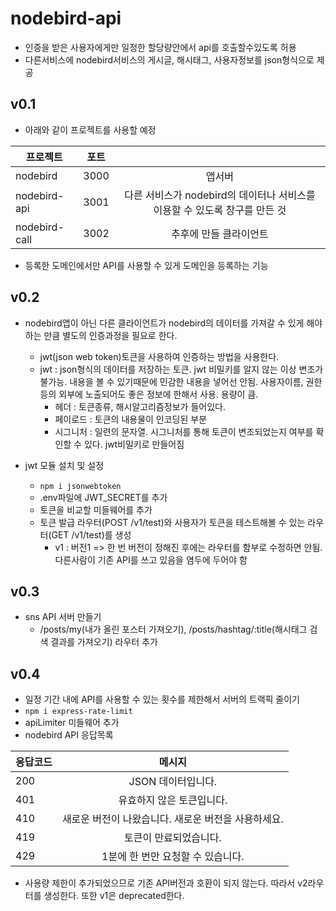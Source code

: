 # nodebird-api
- 인증을 받은 사용자에게만 일정한 할당량안에서 api를 호출할수있도록 허용
- 다른서비스에 nodebird서비스의 게시글, 해시태그, 사용자정보를 json형식으로 제공

## v0.1
- 아래와 같이 프로젝트를 사용할 예정

| 프로젝트 | 포트 |  |
|---|:---:|:---:|
| nodebird | 3000 | 앱서버 |
| nodebird-api | 3001 | 다른 서비스가 nodebird의 데이터나 서비스를 이용할 수 있도록 창구를 만든 것 |
| nodebird-call | 3002 | 추후에 만들 클라이언트 |

- 등록한 도메인에서만 API를 사용할 수 있게 도메인을 등록하는 기능

## v0.2
- nodebird앱이 아닌 다른 클라이언트가 nodebird의 데이터를 가져갈 수 있게 해야 하는 만큼 별도의 인증과정을 필요로 한다.
    - jwt(json web token)토큰을 사용하여 인증하는 방법을 사용한다.
    - jwt : json형식의 데이터를 저장하는 토큰. jwt 비밀키를 알지 않는 이상 변조가 불가능. 내용을 볼 수 있기때문에 민감한 내용을 넣어선 안됨. 사용자이름, 권한등의 외부에 노출되어도 좋은 정보에 한해서 사용. 용량이 큼.
        - 헤더 : 토큰종류, 해시알고리즘정보가 들어있다.
        - 페이로드 : 토큰의 내용물이 인코딩된 부분
        - 시그니처 : 일련의 문자열. 시그니처를 통해 토큰이 변조되었는지 여부를 확인할 수 있다. jwt비밀키로 만들어짐

- jwt 모듈 설치 및 설정
    - `npm i jsonwebtoken`
    - .env파일에 JWT_SECRET를 추가
    - 토큰을 비교할 미들웨어를 추가
    - 토큰 발급 라우터(POST /v1/test)와 사용자가 토큰을 테스트해볼 수 있는 라우터(GET /v1/test)를 생성
        - v1 : 버전1 => 한 번 버전이 정해진 후에는 라우터를 함부로 수정하면 안됨. 다른사람이 기존 API를 쓰고 있음을 염두에 두어야 함


## v0.3
- sns API 서버 만들기
    - /posts/my(내가 올린 포스터 가져오기), /posts/hashtag/:title(해시태그 검색 결과를 가져오기) 라우터 추가

## v0.4
- 일정 기간 내에 API를 사용할 수 있는 횟수를 제한해서 서버의 트랙픽 줄이기
- `npm i express-rate-limit`
- apiLimiter 미들웨어 추가
- nodebird API 응답목록

| 응답코드 | 메시지 |
|---|:---:|
| 200 | JSON 데이터입니다. |
| 401 | 유효하지 않은 토큰입니다. |
| 410 | 새로운 버전이 나왔습니다. 새로운 버전을 사용하세요. |
| 419 | 토큰이 만료되었습니다. |
| 429 | 1분에 한 번만 요청할 수 있습니다. |

- 사용량 제한이 추가되었으므로 기존 API버전과 호환이 되지 않는다. 따라서 v2라우터를 생성한다. 또한 v1은 deprecated한다.
